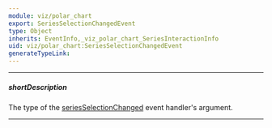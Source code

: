 ```yaml
---
module: viz/polar_chart
export: SeriesSelectionChangedEvent
type: Object
inherits: EventInfo,_viz_polar_chart_SeriesInteractionInfo
uid: viz/polar_chart:SeriesSelectionChangedEvent
generateTypeLink: 
---
```

---
##### shortDescription
The type of the [seriesSelectionChanged]({basewidgetpath}/Events/#seriesSelectionChanged) event handler's argument.

---
<!-- Description goes here -->